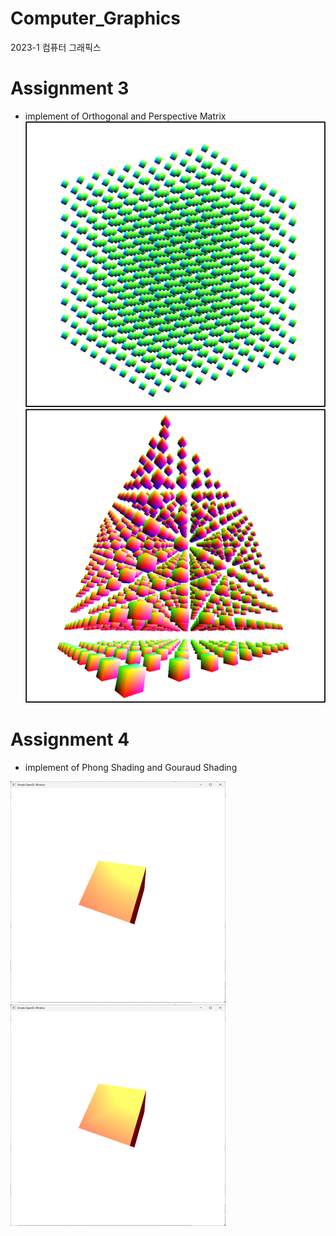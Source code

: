 # Computer_Graphics
2023-1 컴퓨터 그래픽스

# Assignment 3
- implement of Orthogonal and Perspective Matrix
![Orthogonal](./result/Orthogonal.png)
![Perspective](./result/Perspective.png)
# Assignment 4
- implement of Phong Shading and Gouraud Shading

![Phong](./result/Phong.png)
![Gouraud](./result/Gouraud.png)
